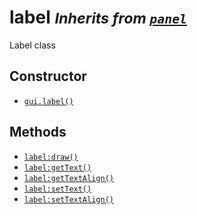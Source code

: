 label <small>_Inherits from [`panel`](api/panel)_</small>
=====

Label class

Constructor
-----------

* [`gui.label()`](api/gui.label)

Methods
-------

* [`label:draw()`](api/label.draw)
* [`label:getText()`](api/label.getText)
* [`label:getTextAlign()`](api/label.getTextAlign)
* [`label:setText()`](api/label.setText)
* [`label:setTextAlign()`](api/label.setTextAlign)
